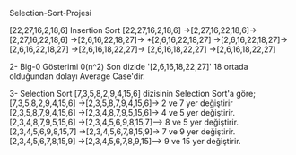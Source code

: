 Selection-Sort-Projesi


[22,27,16,2,18,6] Insertion Sort
[22,27,16,2,18,6] ->[2,27,16,22,18,6]-> [2,27,16,22,18,6] ->[2,6,16,22,18,27]-> *[2,6,16,22,18,27] ->[2,6,16,22,18,27]-> 
[2,6,16,22,18,27] ->[2,6,16,18,22,27]-> [2,6,16,18,22,27] ->[2,6,16,18,22,27]

2- Big-0 Gösterimi 0(n^2)
Son dizide '[2,6,16,18,22,27]' 18 ortada olduğundan dolayı Average Case'dir.

3- Selection Sort [7,3,5,8,2,9,4,15,6] dizisinin Selection Sort'a göre;
[7,3,5,8,2,9,4,15,6] ->[2,3,5,8,7,9,4,15,6]-> 2 ve 7 yer değiştirir [2,3,5,8,7,9,4,15,6] ->[2,3,4,8,7,9,5,15,6]-> 4 ve 5 yer değiştirir. [2,3,4,8,7,9,5,15,6] ->[2,3,4,5,6,9,8,15,7]--> 8 ve 5 yer değiştirir. [2,3,4,5,6,9,8,15,7] ->[2,3,4,5,6,7,8,15,9]-> 7 ve 9 yer değiştirir. [2,3,4,5,6,7,8,15,9] ->[2,3,4,5,6,7,8,9,15]--> 9 ve 15 yer değiştirir.
